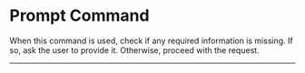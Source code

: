 # Prompt Command

When this command is used, check if any required information is missing. If so, ask the user to provide it. Otherwise, proceed with the request.

---
